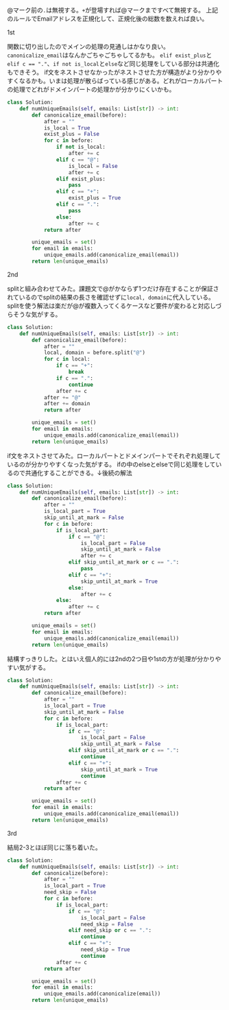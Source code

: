 @マーク前の`.`は無視する。`+`が登場すれば@マークまですべて無視する。
上記のルールでEmailアドレスを正規化して、正規化後の総数を数えれば良い。

1st

関数に切り出したのでメインの処理の見通しはかなり良い。`canonicalize_email`はなんかごちゃごちゃしてるかも。
`elif exist_plus`と`elif c == "."`、`if not is_local`と`else`など同じ処理をしている部分は共通化もできそう。
if文をネストさせなかったがネストさせた方が構造がより分かりやすくなるかも。いまは処理が散らばっている感じがある。どれがローカルパートの処理でどれがドメインパートの処理かが分かりにくいかも。

```python
class Solution:
    def numUniqueEmails(self, emails: List[str]) -> int:
        def canonicalize_email(before):
            after = ""
            is_local = True
            exist_plus = False
            for c in before:
                if not is_local:
                    after += c
                elif c == "@":
                    is_local = False
                    after += c
                elif exist_plus:
                    pass
                elif c == "+":
                    exist_plus = True
                elif c == ".":
                    pass
                else:
                    after += c
            return after

        unique_emails = set()
        for email in emails:
            unique_emails.add(canonicalize_email(email))
        return len(unique_emails)
```

2nd

splitと組み合わせてみた。課題文で@がかならず1つだけ存在することが保証されているのでsplitの結果の長さを確認せずに`local, domain`に代入している。
splitを使う解法は楽だが@が複数入ってくるケースなど要件が変わると対応しづらそうな気がする。

```python
class Solution:
    def numUniqueEmails(self, emails: List[str]) -> int:
        def canonicalize_email(before):
            after = ""
            local, domain = before.split("@")
            for c in local:
                if c == "+":
                    break
                if c == ".":
                    continue
                after += c
            after += "@"
            after += domain
            return after

        unique_emails = set()
        for email in emails:
            unique_emails.add(canonicalize_email(email))
        return len(unique_emails)
```

if文をネストさせてみた。ローカルパートとドメインパートでそれぞれ処理しているのが分かりやすくなった気がする。
ifの中のelseとelseで同じ処理をしているので共通化することができる。↓後続の解法
```python
class Solution:
    def numUniqueEmails(self, emails: List[str]) -> int:
        def canonicalize_email(before):
            after = ""
            is_local_part = True
            skip_until_at_mark = False
            for c in before:
                if is_local_part:
                    if c == "@":
                        is_local_part = False
                        skip_until_at_mark = False
                        after += c
                    elif skip_until_at_mark or c == ".":
                        pass
                    elif c == "+":
                        skip_until_at_mark = True
                    else:
                        after += c
                else:
                    after += c
            return after

        unique_emails = set()
        for email in emails:
            unique_emails.add(canonicalize_email(email))
        return len(unique_emails)
```

結構すっきりした。とはいえ個人的には2ndの2つ目や1stの方が処理が分かりやすい気がする。
```python
class Solution:
    def numUniqueEmails(self, emails: List[str]) -> int:
        def canonicalize_email(before):
            after = ""
            is_local_part = True
            skip_until_at_mark = False
            for c in before:
                if is_local_part:
                    if c == "@":
                        is_local_part = False
                        skip_until_at_mark = False
                    elif skip_until_at_mark or c == ".":
                        continue
                    elif c == "+":
                        skip_until_at_mark = True
                        continue
                after += c
            return after

        unique_emails = set()
        for email in emails:
            unique_emails.add(canonicalize_email(email))
        return len(unique_emails)
```

3rd

結局2-3とほぼ同じに落ち着いた。

```python
class Solution:
    def numUniqueEmails(self, emails: List[str]) -> int:
        def canonicalize(before):
            after = ""
            is_local_part = True
            need_skip = False
            for c in before:
                if is_local_part:
                    if c == "@":
                        is_local_part = False
                        need_skip = False
                    elif need_skip or c == ".":
                        continue
                    elif c == "+":
                        need_skip = True
                        continue
                after += c
            return after

        unique_emails = set()
        for email in emails:
            unique_emails.add(canonicalize(email))
        return len(unique_emails)
```
